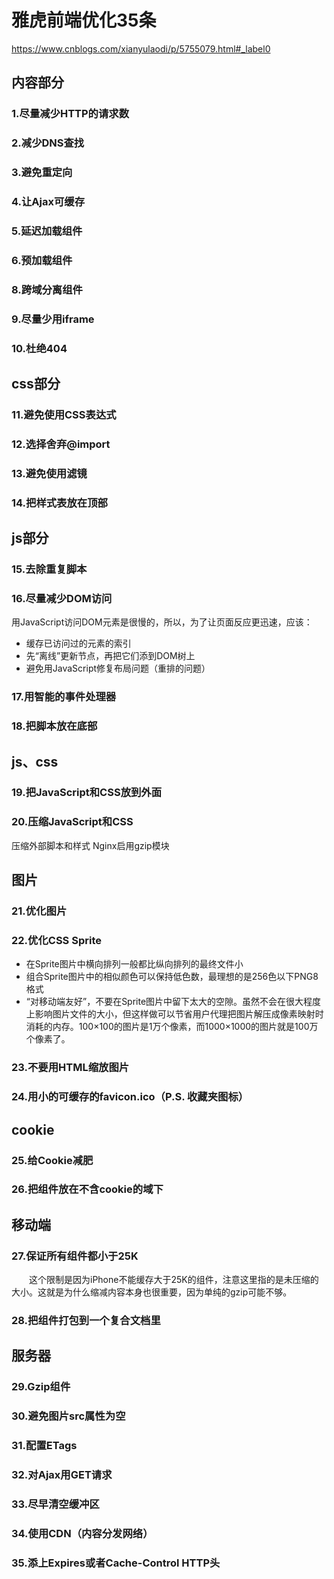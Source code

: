 # 雅虎前端优化35条

https://www.cnblogs.com/xianyulaodi/p/5755079.html#_label0

## 内容部分

### 1.尽量减少HTTP的请求数

### 2.减少DNS查找

### 3.避免重定向

### 4.让Ajax可缓存

### 5.延迟加载组件

### 6.预加载组件

### 8.跨域分离组件

### 9.尽量少用iframe

### 10.杜绝404

## css部分

### 11.避免使用CSS表达式

### 12.选择<link>舍弃@import

### 13.避免使用滤镜

### 14.把样式表放在顶部

## js部分

### 15.去除重复脚本

### 16.尽量减少DOM访问

用JavaScript访问DOM元素是很慢的，所以，为了让页面反应更迅速，应该：

- 缓存已访问过的元素的索引
- 先“离线”更新节点，再把它们添到DOM树上
- 避免用JavaScript修复布局问题（重排的问题）

### 17.用智能的事件处理器

### 18.把脚本放在底部

## js、css

### 19.把JavaScript和CSS放到外面

### 20.压缩JavaScript和CSS

压缩外部脚本和样式 Nginx启用gzip模块

## 图片

### 21.优化图片

### 22.优化CSS Sprite

- 在Sprite图片中横向排列一般都比纵向排列的最终文件小
- 组合Sprite图片中的相似颜色可以保持低色数，最理想的是256色以下PNG8格式
- “对移动端友好”，不要在Sprite图片中留下太大的空隙。虽然不会在很大程度上影响图片文件的大小，但这样做可以节省用户代理把图片解压成像素映射时消耗的内存。100×100的图片是1万个像素，而1000×1000的图片就是100万个像素了。

### 23.不要用HTML缩放图片

### 24.用小的可缓存的favicon.ico（P.S. 收藏夹图标）

## cookie

### 25.给Cookie减肥

### 26.把组件放在不含cookie的域下

## 移动端

### 27.保证所有组件都小于25K

　　这个限制是因为iPhone不能缓存大于25K的组件，注意这里指的是未压缩的大小。这就是为什么缩减内容本身也很重要，因为单纯的gzip可能不够。

### 28.把组件打包到一个复合文档里



## 服务器

### 29.Gzip组件

### 30.避免图片src属性为空

### 31.配置ETags

### 32.对Ajax用GET请求

### 33.尽早清空缓冲区

### 34.使用CDN（**内容分发网络**）

### 35.添上Expires或者Cache-Control HTTP头